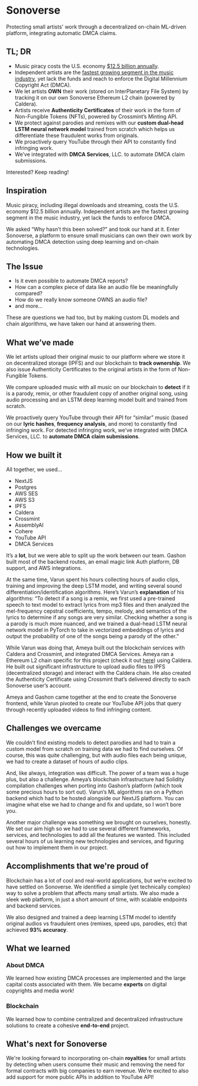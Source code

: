 # Sonoverse
Protecting small artists' work through a decentralized on-chain ML-driven platform, integrating automatic DMCA claims.

## TL; DR
- Music piracy costs the U.S. economy [$12.5 billion annually](https://www.riaa.com/wp-content/uploads/2015/09/20120515_SoundRecordingPiracy.pdf).
- Independent artists are the [fastest growing segment in the music industry](https://www.forbes.com/sites/melissamdaniels/2019/07/10/for-independent-musicians-goingyour-own-way-is-finally-starting-to-pay-off/), yet lack the funds and reach to enforce the Digital Millennium Copyright Act (DMCA).
- We let artists **OWN** their work (stored on InterPlanetary File System) by tracking it on our own Sonoverse Ethereum L2 chain (powered by Caldera).
- Artists receive **Authenticity Certificates** of their work in the form of Non-Fungible Tokens (NFTs), powered by Crossmint’s Minting API.
- We protect against parodies and remixes with our **custom dual-head LSTM neural network model** trained from scratch which helps us differentiate these fraudulent works from originals.
- We proactively query YouTube through their API to constantly find infringing work.
- We’ve integrated with **DMCA Services**, LLC. to automate DMCA claim submissions.

Interested? Keep reading!

## Inspiration
Music piracy, including illegal downloads and streaming, costs the U.S. economy $12.5 billion annually. 
Independent artists are the fastest growing segment in the music industry, yet lack the funds to enforce DMCA.

We asked “Why hasn’t this been solved?” and took our hand at it. Enter Sonoverse, a platform to ensure small musicians can own their own work by automating DMCA detection using deep learning and on-chain technologies.

## The Issue
- Is it even possible to automate DMCA reports?
- How can a complex piece of data like an audio file be meaningfully compared? 
- How do we really know someone OWNS an audio file?
- and more...

These are questions we had too, but by making custom DL models and chain algorithms, we have taken our hand at answering them.

## What we’ve made
We let artists upload their original music to our platform where we store it on decentralized storage (IPFS) and our blockchain to **track ownership**. We also issue Authenticity Certificates to the original artists in the form of Non-Fungible Tokens.

We compare uploaded music with all music on our blockchain to **detect** if it is a parody, remix, or other fraudulent copy of another original song, using audio processing and an LSTM deep learning model built and trained from scratch. 

We proactively query YouTube through their API for “similar” music (based on our **lyric hashes**, **frequency analysis**, and more) to constantly find infringing work. For detected infringing work, we’ve integrated with DMCA Services, LLC. to **automate DMCA claim submissions**.

## How we built it
All together, we used…
- NextJS
- Postgres
- AWS SES
- AWS S3
- IPFS
- Caldera
- Crossmint
- AssemblyAI
- Cohere
- YouTube API
- DMCA Services

It’s a **lot**, but we were able to split up the work between our team. Gashon built most of the backend routes, an email magic link Auth platform, DB support, and AWS integrations. 

At the same time, Varun spent his hours collecting hours of audio clips, training and improving the deep LSTM model, and writing several sound differentiation/identification algorithms. Here’s Varun’s **explanation** of his algorithms: “To detect if a song is a remix, we first used a pre-trained speech to text model to extract lyrics from mp3 files and then analyzed the mel-frequency cepstral coefficients, tempo, melody, and semantics of the lyrics to determine if any songs are very similar. Checking whether a song is a parody is much more nuanced, and we trained a dual-head LSTM neural network model in PyTorch to take in vectorized embeddings of lyrics and output the probability of one of the songs being a parody of the other.”

While Varun was doing that, Ameya built out the blockchain services with Caldera and Crossmint, and integrated DMCA Services. Ameya ran a Ethereum L2 chain specific for this project (check it out [here](https://treehacks-2024.explorer.caldera.xyz)) using Caldera. He built out significant infrastructure to upload audio files to IPFS (decentralized storage) and interact with the Caldera chain. He also created the Authenticity Certificate using Crossmint that’s delivered directly to each Sonoverse user’s account.

Ameya and Gashon came together at the end to create the Sonoverse frontend, while Varun pivoted to create our YouTube API jobs that query through recently uploaded videos to find infringing content.

## Challenges we overcame
We couldn’t find existing models to detect parodies and had to train a custom model from scratch on training data we had to find ourselves. Of course, this was quite challenging, but with audio files each being unique, we had to create a dataset of hours of audio clips.

And, like always, integration was difficult. The power of a team was a huge plus, but also a challenge. Ameya’s blockchain infrastructure had Solidity compilation challenges when porting into Gashon’s platform (which took some precious hours to sort out). Varun’s ML algorithms ran on a Python backend which had to be hosted alongside our NextJS platform. You can imagine what else we had to change and fix and update, so I won’t bore you.

Another major challenge was something we brought on ourselves, honestly. We set our aim high so we had to use several different frameworks, services, and technologies to add all the features we wanted. This included several hours of us learning new technologies and services, and figuring out how to implement them in our project.

## Accomplishments that we're proud of
Blockchain has a lot of cool and real-world applications, but we’re excited to have settled on Sonoverse. We identified a simple (yet technically complex) way to solve a problem that affects many small artists.
We also made a sleek web platform, in just a short amount of time, with scalable endpoints and backend services.

We also designed and trained a deep learning LSTM model to identify original audios vs fraudulent ones (remixes, speed ups, parodies, etc) that achieved **93% accuracy**.

## What we learned

### About DMCA
We learned how existing DMCA processes are implemented and the large capital costs associated with them. We became **experts** on digital copyrights and media work!

### Blockchain 
We learned how to combine centralized and decentralized infrastructure solutions to create a cohesive **end-to-end** project.

## What's next for Sonoverse
We're looking forward to incorporating on-chain **royalties** for small artists by detecting when users consume their music and removing the need for formal contracts with big companies to earn revenue.
We’re excited to also add support for more public APIs in addition to YouTube API!

